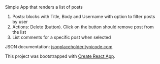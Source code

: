 Simple App that renders a list of posts

1. Posts: blocks with Title, Body and Username with option to filter posts by user
2. Actions: Delete (button). Click on the button should remove post from the list
3. List comments for a specific post when selected

JSON documentation: [jsonplaceholder.typicode.com](https://jsonplaceholder.typicode.com/)

This project was bootstrapped with [Create React App](https://github.com/facebookincubator/create-react-app).
